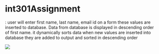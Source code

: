 # int301Assignment
:  user will enter first name, last name, email id on a form these values are inserted to database. Data from database is displayed in descending order of first name. it dynamically sorts data when new values are inserted into database they are added to output and sorted in descending order

![](img.jpg)
